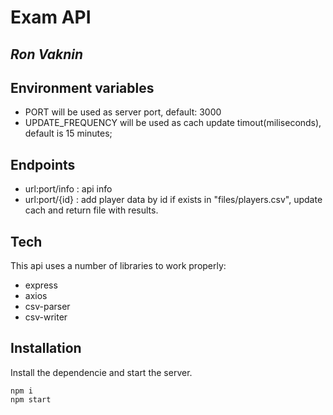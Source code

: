 # Exam API
## _Ron Vaknin_
## Environment variables
- PORT will be used as server port, default: 3000
- UPDATE_FREQUENCY will be used as cach update timout(miliseconds), default is 15 minutes;
## Endpoints
- url:port/info : api info
- url:port/{id} : add player data by id if exists in "files/players.csv", update cach and return file with results. 

## Tech

This api uses a number of libraries to work properly:
- express 
- axios
- csv-parser
- csv-writer

## Installation
Install the dependencie and start the server.
```
npm i
npm start

